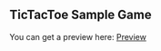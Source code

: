 ## TicTacToe Sample Game

You can get a preview here: [Preview](https://konstantindinev.github.io/TicTacToe/iFrameTest/iFrameTest.html)
